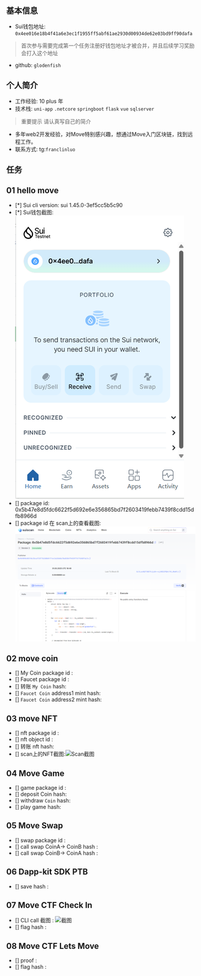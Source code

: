 ## 基本信息
- Sui钱包地址: `0x4ee016e18b4f41a6e3ec1f1955ff5abf61ae2930d00934de62e03bd9ff90dafa`
> 首次参与需要完成第一个任务注册好钱包地址才被合并，并且后续学习奖励会打入这个地址
- github: `glodenfish`

## 个人简介
- 工作经验: 10 plus 年
- 技术栈: `uni-app` `.netcore` `springboot` `flask` `vue` `sqlserver`
> 重要提示 请认真写自己的简介
- 多年web2开发经验，对Move特别感兴趣，想通过Move入门区块链，找到远程工作。
- 联系方式: tg:`franclinluo`

## 任务

##   01 hello move  
- [*] Sui cli version: sui 1.45.0-3ef5cc5b5c90
- [*] Sui钱包截图: ![Sui钱包截图](./images/wallet.png)
- [] package id: 0x5b47e8d5fdc6622f5d692e6e356865bd7f2603419febb7439f8cdd15dfb8966d
- [] package id 在 scan上的查看截图:![Scan截图](./images/published.png)

##   02 move coin
- [] My Coin package id : 
- [] Faucet package id : 
- [] 转账 `My Coin` hash:
- [] `Faucet Coin` address1 mint hash:
- [] `Faucet Coin` address2 mint hash:

##   03 move NFT
- [] nft package id :
- [] nft object id : 
- [] 转账 nft  hash:
- [] scan上的NFT截图:![Scan截图](./images/你的图片地址)

##   04 Move Game
- [] game package id :
- [] deposit Coin hash:
- [] withdraw `Coin` hash:
- [] play game hash:

##   05 Move Swap
- [] swap package id :
- [] call swap CoinA-> CoinB  hash :
- [] call swap CoinB-> CoinA  hash :

##   06 Dapp-kit SDK PTB
- [] save hash :

##   07 Move CTF Check In
- [] CLI call 截图 : ![截图](./images/你的图片地址)
- [] flag hash :

##   08 Move CTF Lets Move
- [] proof : 
- [] flag hash :

